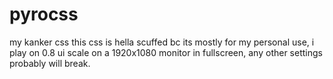 # pyrocss
my kanker css
this css is hella scuffed bc its mostly for my personal use, i play on 0.8 ui scale on a 1920x1080 monitor in fullscreen, any other settings probably will break.
